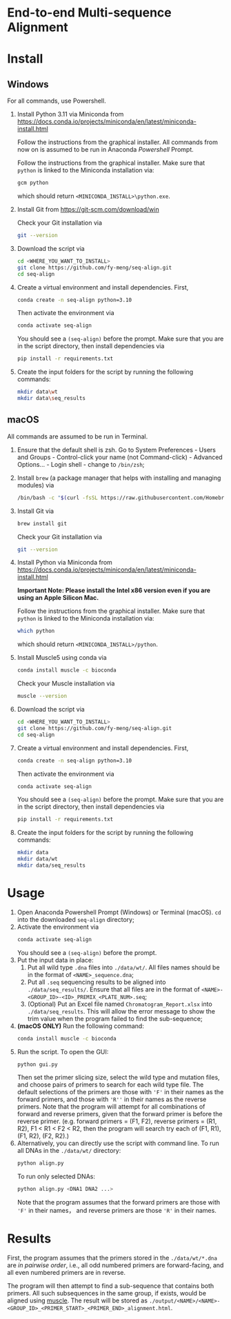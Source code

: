 # End-to-end Multi-sequence Alignment

# Install

## Windows
For all commands, use Powershell.

1. Install Python 3.11 via Miniconda from https://docs.conda.io/projects/miniconda/en/latest/miniconda-install.html

   Follow the instructions from the graphical installer. All commands from now
   on is assumed to be run in Anaconda _Powershell_ Prompt.

   Follow the instructions from the graphical installer. Make sure that 
   `python` is linked to the Miniconda installation via:
   ```bash
   gcm python
   ```
   which should return `<MINICONDA_INSTALL>\python.exe`.

2. Install Git from https://git-scm.com/download/win

   Check your Git installation via
   ```bash
   git --version
   ```
3. Download the script via
   ```bash
   cd <WHERE_YOU_WANT_TO_INSTALL>
   git clone https://github.com/fy-meng/seq-align.git
   cd seq-align
   ```
4. Create a virtual environment and install dependencies. First,
   ```bash
   conda create -n seq-align python=3.10
   ```
   Then activate the environment via
   ```bash
   conda activate seq-align
   ```
   You should see a `(seq-align)` before the prompt. Make sure that you are
   in the script directory, then install dependencies via
   ```bash
   pip install -r requirements.txt
   ```
5. Create the input folders for the script by running the following commands:
   ```bash
   mkdir data\wt
   mkdir data\seq_results
   ```
   
## macOS
All commands are assumed to be run in Terminal.
1. Ensure that the default shell is zsh. Go to System Preferences - Users and 
   Groups - Control-click your name (not Command-click) - Advanced Options... -
   Login shell - change to `/bin/zsh`;
   
2. Install `brew` (a package manager that helps with installing and managing 
   modules) via
   ```bash
   /bin/bash -c "$(curl -fsSL https://raw.githubusercontent.com/Homebrew/install/HEAD/install.sh)"
   ```
3. Install Git via
   ```bash
   brew install git
   ```
   Check your Git installation via
   ```bash
   git --version
   ```
4. Install Python via Miniconda from https://docs.conda.io/projects/miniconda/en/latest/miniconda-install.html

   __Important Note: Please install the Intel x86 version even if you are using an 
   Apple Silicon Mac.__

   Follow the instructions from the graphical installer. Make sure that 
   `python` is linked to the Miniconda installation via:
   ```bash
   which python
   ```
   which should return `<MINICONDA_INSTALL>/python`.
5. Install Muscle5 using conda via
   ```bash
   conda install muscle -c bioconda
   ```
   Check your Muscle installation via
   ```bash
   muscle --version
   ```
6. Download the script via
   ```bash
   cd <WHERE_YOU_WANT_TO_INSTALL>
   git clone https://github.com/fy-meng/seq-align.git
   cd seq-align
   ```
7. Create a virtual environment and install dependencies. First,
   ```bash
   conda create -n seq-align python=3.10
   ```
   Then activate the environment via
   ```bash
   conda activate seq-align
   ```
   You should see a `(seq-align)` before the prompt. Make sure that you are
   in the script directory, then install dependencies via
   ```bash
   pip install -r requirements.txt
   ```
8. Create the input folders for the script by running the following commands:
   ```bash
   mkdir data
   mkdir data/wt
   mkdir data/seq_results
   ```

# Usage
1. Open Anaconda Powershell Prompt (Windows) or Terminal (macOS). `cd` into the
   downloaded `seq-align` directory;
2. Activate the environment via
   ```bash
   conda activate seq-align
   ```
   You should see a `(seq-align)` before the prompt.
3. Put the input data in place:
   1. Put all wild type `.dna` files into `./data/wt/`. All files names should 
      be in the format of `<NAME>_sequence.dna`;
   2. Put all `.seq` sequencing results to be aligned into 
      `./data/seq_results/`. Ensure that all files are in the format of 
      `<NAME>-<GROUP_ID>-<ID>_PREMIX_<PLATE_NUM>.seq`;
   3. (Optional) Put an Excel file named `Chromatogram_Report.xlsx` into 
      `./data/seq_results`. This will allow the error message to show the trim 
      value when the program failed to find the sub-sequence;
4. __(macOS ONLY)__ Run the following command:
   ```bash
   conda install muscle -c bioconda
   ```
5. Run the script. To open the GUI:
   ```bash
   python gui.py
   ```
   Then set the primer slicing size, select the wild type and mutation files,
   and choose pairs of primers to search for each wild type file. The default 
   selections of the primers are those with `'F'` in their names as the forward
   primers, and those with `'R''` in their names as the reverse primers. Note 
   that the program will attempt for all combinations of forward and reverse 
   primers, given that the forward primer is before the reverse primer. (e.g. 
   forward primers = (F1, F2), reverse primers = (R1, R2), F1 < R1 < F2 < R2, 
   then the program will search try each of (F1, R1), (F1, R2), (F2, R2).)
6. Alternatively, you can directly use the script with command line. To run all 
   DNAs in the `./data/wt/` directory:
   ```bash
   python align.py
   ```
   To run only selected DNAs:
   ```bash
   python align.py <DNA1 DNA2 ...>
   ```
   Note that the program assumes that the forward primers are those with `'F'` 
   in their names， and reverse primers are those `'R'` in their names.

# Results
First, the program assumes that the primers stored in the `./data/wt/*.dna` are 
_in pairwise order_, i.e., all odd numbered primers are forward-facing, and all 
even numbered primers are in reverse.

The program will then attempt to find a sub-sequence that contains both 
primers. All such subsequences in the same group, if exists, would be aligned 
using [muscle](https://github.com/rcedgar/muscle). The result will be stored as 
`./output/<NAME>/<NAME>-<GROUP_ID>_<PRIMER_START>_<PRIMER_END>_alignment.html`.
